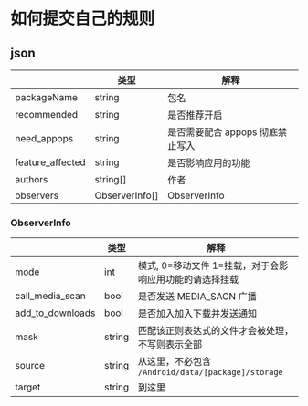 # 如何提交自己的规则

## json
| |类型|解释|
|--|--|--|
|packageName|string|包名|
|recommended|string|是否推荐开启|
|need\_appops|string|是否需要配合 appops 彻底禁止写入|
|feature\_affected|string|是否影响应用的功能|
|authors|string[]|作者|
|observers|ObserverInfo[]|ObserverInfo|

### ObserverInfo 
| |类型|解释|
|--|--|--|
|mode|int|模式, 0=移动文件 1=挂载，对于会影响应用功能的请选择挂载|
|call\_media\_scan|bool|是否发送 MEDIA\_SACN 广播|
|add\_to\_downloads|bool|是否加入加入下载并发送通知|
|mask|string|匹配该正则表达式的文件才会被处理，不写则表示全部|
|source|string|从这里，不必包含 `/Android/data/[package]/storage`|
|target|string|到这里|

